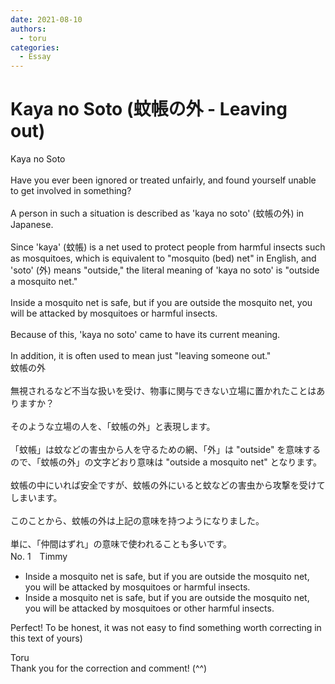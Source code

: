 ```yaml
---
date: 2021-08-10
authors:
  - toru
categories:
  - Essay
---
```


<h1 id="subject_show">Kaya no Soto (蚊帳の外 - Leaving out)</h1>
<div class="date" hidden>Aug 10, 2021 16:25</div>
<div id="post"><div id="body_show_ori">
Kaya no Soto <br/><br/>Have you ever been ignored or treated unfairly, and found yourself unable to get involved in something?<br/><br/>A person in such a situation is described as 'kaya no soto' (蚊帳の外) in Japanese.<br/><br/>Since 'kaya' (蚊帳) is a net used to protect people from harmful insects such as mosquitoes, which is equivalent to "mosquito (bed) net" in English, and 'soto' (外) means "outside," the literal meaning of 'kaya no soto' is "outside a mosquito net."<br/><br/>Inside a mosquito net is safe, but if you are outside the mosquito net, you will be attacked by mosquitoes or harmful insects.<br/><br/>Because of this, 'kaya no soto' came to have its current meaning.<br/><br/>In addition, it is often used to mean just "leaving someone out."
</div></div>

<!-- more -->

<div id="post_ja"><div id="body_show_mo">
蚊帳の外<br/><br/>無視されるなど不当な扱いを受け、物事に関与できない立場に置かれたことはありますか？<br/><br/>そのような立場の人を、「蚊帳の外」と表現します。<br/><br/>「蚊帳」は蚊などの害虫から人を守るための網、「外」は "outside" を意味するので、「蚊帳の外」の文字どおり意味は "outside a mosquito net" となります。<br/><br/>蚊帳の中にいれば安全ですが、蚊帳の外にいると蚊などの害虫から攻撃を受けてしまいます。<br/><br/>このことから、蚊帳の外は上記の意味を持つようになりました。<br/><br/>単に、「仲間はずれ」の意味で使われることも多いです。
</div></div>
<div id="block"><div class="first_name"> No. 1　<span class="just_name">Timmy</span></div><div id="block2">
<ul class="correction_field">
<li class="incorrect">Inside a mosquito net is safe, but if you are outside the mosquito net, you will be attacked by mosquitoes or harmful insects.</li>
<li class="corrected correct">
Inside a mosquito net is safe, but if you are outside the mosquito net, you will be attacked by mosquitoes or <span class="f_blue">other</span> harmful insects.
</li>
</ul>
<p class="comment_small">
 Perfect! To be honest, it was not easy to find something worth correcting in this text of yours)
</p>

</div><div class="name"><span class="just_name">Toru</span><br>
Thank you for the correction and comment! (^^)
</div>
</div>
